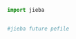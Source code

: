 
<BlogInfo id="196" title="1.jieba介绍" author="白日梦想猿" pv=0 read_times=0 pre_cost_time=0分1秒 category="jieba学习" tag_list="['jieba学习']" create_time="2021.09.23 16:41:55" update_time="2021.09.23 16:44:23" />

```python
import jieba


#jieba future pefile



```
